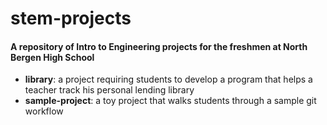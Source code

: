 # stem-projects
#### A repository of Intro to Engineering projects for the freshmen at North Bergen High School

* __library__: a project requiring students to develop a program that helps a teacher track his personal lending library
* __sample-project__: a toy project that walks students through a sample git workflow
